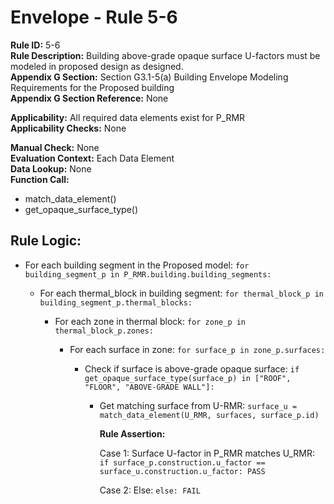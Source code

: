 
# Envelope - Rule 5-6  

**Rule ID:** 5-6  
**Rule Description:** Building above-grade opaque surface U-factors must be modeled in proposed design as designed.  
**Appendix G Section:** Section G3.1-5(a) Building Envelope Modeling Requirements for the Proposed building  
**Appendix G Section Reference:** None  

**Applicability:** All required data elements exist for P_RMR  
**Applicability Checks:** None  

**Manual Check:** None  
**Evaluation Context:** Each Data Element  
**Data Lookup:** None  
**Function Call:**

  - match_data_element()
  - get_opaque_surface_type()

## Rule Logic:  

- For each building segment in the Proposed model: `for building_segment_p in P_RMR.building.building_segments:`  

  - For each thermal_block in building segment: `for thermal_block_p in building_segment_p.thermal_blocks:`  

    - For each zone in thermal block: `for zone_p in thermal_block_p.zones:`  

      - For each surface in zone: `for surface_p in zone_p.surfaces:`  

        - Check if surface is above-grade opaque surface: `if get_opaque_surface_type(surface_p) in ["ROOF", "FLOOR", "ABOVE-GRADE WALL"]:`

          - Get matching surface from U-RMR: `surface_u = match_data_element(U_RMR, surfaces, surface_p.id)`

            **Rule Assertion:**  

            Case 1: Surface U-factor in P_RMR matches U_RMR: `if surface_p.construction.u_factor == surface_u.construction.u_factor: PASS`  

            Case 2: Else: `else: FAIL`  
